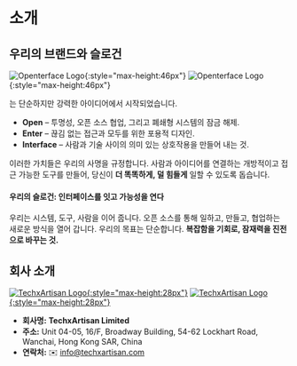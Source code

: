 # 소개

## 우리의 브랜드와 슬로건

![Openterface Logo](https://assets.openterface.com/images/openterface.svg#only-light){:style="max-height:46px"}
![Openterface Logo](https://assets.openterface.com/images/openterface_w.svg#only-dark){:style="max-height:46px"}

는 단순하지만 강력한 아이디어에서 시작되었습니다.

* **Open** – 투명성, 오픈 소스 협업, 그리고 폐쇄형 시스템의 잠금 해제.
* **Enter** – 끊김 없는 접근과 모두를 위한 포용적 디자인.
* **Interface** – 사람과 기술 사이의 의미 있는 상호작용을 만들어 내는 것.

이러한 가치들은 우리의 사명을 규정합니다. 사람과 아이디어를 연결하는 개방적이고 접근 가능한 도구를 만들어, 당신이 **더 똑똑하게, 덜 힘들게** 일할 수 있도록 돕습니다.

#### 우리의 슬로건: **인터페이스를 잇고 가능성을 연다**

우리는 시스템, 도구, 사람을 이어 줍니다.
오픈 소스를 통해 일하고, 만들고, 협업하는 새로운 방식을 열어 갑니다.
우리의 목표는 단순합니다. **복잡함을 기회로, 잠재력을 진전으로 바꾸는 것.**

## 회사 소개

[![TechxArtisan Logo](https://assets.openterface.com/images/logo_txa_b.svg#only-light){:style="max-height:28px"}](https://techxartisan.com)
[![TechxArtisan Logo](https://assets.openterface.com/images/logo_txa_w.svg#only-dark){:style="max-height:28px"}](https://techxartisan.com)

- **회사명:** **TechxArtisan Limited**  
- **주소:** Unit 04-05, 16/F, Broadway Building, 54-62 Lockhart Road, Wanchai, Hong Kong SAR, China
- **연락처:** ✉️ [info@techxartisan.com](mailto:info@techxartisan.com)  


